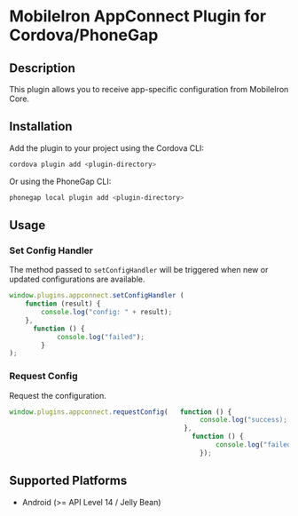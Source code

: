 # MobileIron AppConnect Plugin for Cordova/PhoneGap

## Description

This plugin allows you to receive app-specific configuration from MobileIron Core.

## Installation

Add the plugin to your project using the Cordova CLI:

```bash
cordova plugin add <plugin-directory>
```

Or using the PhoneGap CLI:

```bash
phonegap local plugin add <plugin-directory>
```

## Usage

### Set Config Handler
The method passed to `setConfigHandler` will be triggered when new or updated configurations are available.

```js
window.plugins.appconnect.setConfigHandler (
    function (result) {
        console.log("config: " + result);
    },
      function () {
            console.log("failed");
        }
);
```
### Request Config
Request the configuration.

```js
window.plugins.appconnect.requestConfig(   function () {
                                                console.log("success);
                                            },
                                              function () {
                                                    console.log("failed");
                                                });
```

## Supported Platforms

- Android (>= API Level 14 / Jelly Bean)
